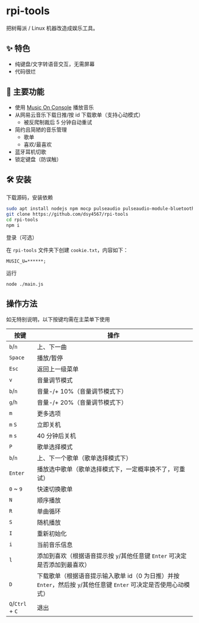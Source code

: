 # rpi-tools

把树莓派 / Linux 机器改造成娱乐工具。

## ✨ 特色

-   纯键盘/文字转语音交互，无需屏幕
-   代码很烂

## 💩 主要功能

-   使用 [Music On Console](https://github.com/jonsafari/mocp) 播放音乐
-   从网易云音乐下载日推/按 id 下载歌单（支持心动模式）
    -   被反爬制裁后 5 分钟自动重试
-   简约且简陋的音乐管理
    -   歌单
    -   喜欢/最喜欢
-   蓝牙耳机切歌
-   锁定键盘（防误触）

## 🛠 安装

下载源码，安装依赖

```bash
sudo apt install nodejs npm mocp pulseaudio pulseaudio-module-bluetooth bluez espeak
git clone https://github.com/dsy4567/rpi-tools
cd rpi-tools
npm i
```

登录（可选）

在 `rpi-tools` 文件夹下创建 `cookie.txt`，内容如下：

```
MUSIC_U=******;
```

运行

```
node ./main.js
```

## 操作方法

如无特别说明，以下按键均需在主菜单下使用

| 按键             | 操作                                                                                                              |
| ---------------- | ----------------------------------------------------------------------------------------------------------------- |
| `b`/`n`          | 上、下一曲                                                                                                        |
| `Space`          | 播放/暂停                                                                                                         |
| `Esc`            | 返回上一级菜单                                                                                                    |
| `v`              | 音量调节模式                                                                                                      |
| `b`/`n`          | 音量-/+ 10%（音量调节模式下）                                                                                     |
| `g`/`h`          | 音量-/+ 20%（音量调节模式下）                                                                                     |
| `m`              | 更多选项                                                                                                          |
| `m` `S`          | 立即关机                                                                                                          |
| `m` `s`          | 40 分钟后关机                                                                                                     |
| `P`              | 歌单选择模式                                                                                                      |
| `b`/`n`          | 上、下一个歌单（歌单选择模式下）                                                                                  |
| `Enter`          | 播放选中歌单（歌单选择模式下，一定概率换不了，可重试）                                                            |
| `0` ~ `9`        | 快速切换歌单                                                                                                      |
| `N`              | 顺序播放                                                                                                          |
| `R`              | 单曲循环                                                                                                          |
| `S`              | 随机播放                                                                                                          |
| `I`              | 重新初始化                                                                                                        |
| `i`              | 当前音乐信息                                                                                                      |
| `l`              | 添加到喜欢（根据语音提示按 `y`/其他任意键 `Enter` 可决定是否添加到最喜欢）                                        |
| `D`              | 下载歌单（根据语音提示输入歌单 id（0 为日推）并按 `Enter`，然后按 `y`/其他任意键 `Enter` 可决定是否使用心动模式） |
| `Q`/`Ctrl` + `C` | 退出                                                                                                              |
